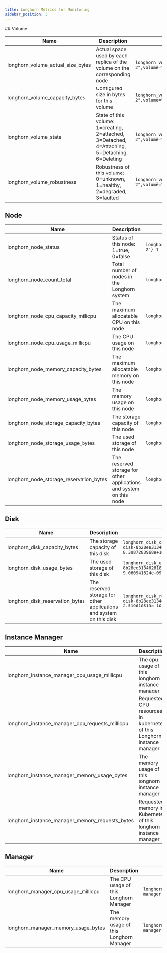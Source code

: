 ```yaml
---
title: Longhorn Metrics for Monitoring
sidebar_position: 3
---
```


<head>
  <link rel="canonical" href="https://main--longhornio-docusaurus.netlify.app/monitoring/metrics"/>
</head>
## Volume

| Name | Description  | Example |
|---|---|---|
| longhorn_volume_actual_size_bytes | Actual space used by each replica of the volume on the corresponding node | `longhorn_volume_actual_size_bytes{node="worker-2",volume="testvol"} 1.1917312e+08` |
| longhorn_volume_capacity_bytes | Configured size in bytes for this volume | `longhorn_volume_capacity_bytes{node="worker-2",volume="testvol"} 6.442450944e+09` |
| longhorn_volume_state | State of this volume: 1=creating, 2=attached, 3=Detached, 4=Attaching, 5=Detaching, 6=Deleting | `longhorn_volume_state{node="worker-2",volume="testvol"} 2` |
| longhorn_volume_robustness | Robustness of this volume: 0=unknown, 1=healthy, 2=degraded, 3=faulted  | `longhorn_volume_robustness{node="worker-2",volume="testvol"} 1` |

## Node

| Name | Description  | Example |
|---|---|---|
| longhorn_node_status | Status of this node: 1=true, 0=false | `longhorn_node_status{condition="ready",condition_reason="",node="worker-2"} 1` |
| longhorn_node_count_total | Total number of nodes in the Longhorn system | `longhorn_node_count_total 4` |
| longhorn_node_cpu_capacity_millicpu | The maximum allocatable CPU on this node | `longhorn_node_cpu_capacity_millicpu{node="worker-2"} 2000` |
| longhorn_node_cpu_usage_millicpu | The CPU usage on this node | `longhorn_node_cpu_usage_millicpu{node="pworker-2"} 186` |
| longhorn_node_memory_capacity_bytes | The maximum allocatable memory on this node | `longhorn_node_memory_capacity_bytes{node="worker-2"} 4.031229952e+09` |
| longhorn_node_memory_usage_bytes |  The memory usage on this node | `longhorn_node_memory_usage_bytes{node="worker-2"} 1.833582592e+09` |
| longhorn_node_storage_capacity_bytes | The storage capacity of this node | `longhorn_node_storage_capacity_bytes{node="worker-3"} 8.3987283968e+10` |
| longhorn_node_storage_usage_bytes | The used storage of this node | `longhorn_node_storage_usage_bytes{node="worker-3"} 9.060941824e+09` |
| longhorn_node_storage_reservation_bytes | The reserved storage for other applications and system on this node | `longhorn_node_storage_reservation_bytes{node="worker-3"} 2.519618519e+10` |

## Disk

| Name | Description  | Example |
|---|---|---|
| longhorn_disk_capacity_bytes | The storage capacity of this disk | `longhorn_disk_capacity_bytes{disk="default-disk-8b28ee3134628183",node="worker-3"} 8.3987283968e+10` |
| longhorn_disk_usage_bytes | The used storage of this disk | `longhorn_disk_usage_bytes{disk="default-disk-8b28ee3134628183",node="worker-3"} 9.060941824e+09` |
| longhorn_disk_reservation_bytes | The reserved storage for other applications and system on this disk | `longhorn_disk_reservation_bytes{disk="default-disk-8b28ee3134628183",node="worker-3"} 2.519618519e+10` |

## Instance Manager

| Name | Description  | Example |
|---|---|---|
| longhorn_instance_manager_cpu_usage_millicpu |  The cpu usage of this longhorn instance manager | `longhorn_instance_manager_cpu_usage_millicpu{instance_manager="instance-manager-e-2189ed13",instance_manager_type="engine",node="worker-2"} 80` |
| longhorn_instance_manager_cpu_requests_millicpu | Requested CPU resources in kubernetes of this Longhorn instance manager | `longhorn_instance_manager_cpu_requests_millicpu{instance_manager="instance-manager-e-2189ed13",instance_manager_type="engine",node="worker-2"} 250` |
| longhorn_instance_manager_memory_usage_bytes | The memory usage of this longhorn instance manager | `longhorn_instance_manager_memory_usage_bytes{instance_manager="instance-manager-e-2189ed13",instance_manager_type="engine",node="worker-2"} 2.4072192e+07` |
| longhorn_instance_manager_memory_requests_bytes | Requested memory in Kubernetes of this longhorn instance manager | `longhorn_instance_manager_memory_requests_bytes{instance_manager="instance-manager-e-2189ed13",instance_manager_type="engine",node="worker-2"} 0` |

## Manager

| Name | Description  | Example |
|---|---|---|
| longhorn_manager_cpu_usage_millicpu |  The CPU usage of this Longhorn Manager | `longhorn_manager_cpu_usage_millicpu{manager="longhorn-manager-5rx2n",node="worker-2"} 27` |
| longhorn_manager_memory_usage_bytes | The memory usage of this Longhorn Manager | `longhorn_manager_memory_usage_bytes{manager="longhorn-manager-5rx2n",node="worker-2"} 2.6144768e+07` |
